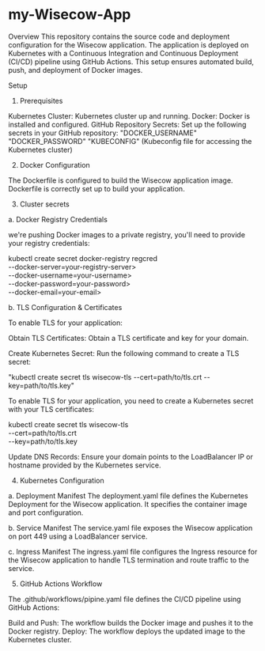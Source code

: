 # my-Wisecow-App

Overview
This repository contains the source code and deployment configuration for the Wisecow application. The application is deployed on Kubernetes with a Continuous Integration and Continuous Deployment (CI/CD) pipeline using GitHub Actions. This setup ensures automated build, push, and deployment of Docker images.

Setup

1. Prerequisites

Kubernetes Cluster: Kubernetes cluster up and running.
Docker: Docker is installed and configured.
GitHub Repository Secrets: Set up the following secrets in your GitHub repository:
"DOCKER_USERNAME"
"DOCKER_PASSWORD"
"KUBECONFIG" (Kubeconfig file for accessing the Kubernetes cluster)

2. Docker Configuration

The Dockerfile is configured to build the Wisecow application image.  Dockerfile is correctly set up to build your application.

3. Cluster secrets 

a. Docker Registry Credentials

we're pushing Docker images to a private registry, you'll need to provide your registry credentials:

kubectl create secret docker-registry regcred\
  --docker-server=your-registry-server>\
  --docker-username=your-username>\
  --docker-password=your-password>\
  --docker-email=your-email>

b.  TLS Configuration & Certificates


To enable TLS for your application:

Obtain TLS Certificates: Obtain a TLS certificate and key for your domain.

Create Kubernetes Secret: Run the following command to create a TLS secret:

"kubectl create secret tls wisecow-tls --cert=path/to/tls.crt --key=path/to/tls.key"

To enable TLS for your application, you need to create a Kubernetes secret with your TLS certificates:

kubectl create secret tls wisecow-tls \
  --cert=path/to/tls.crt \
  --key=path/to/tls.key

Update DNS Records: Ensure your domain points to the LoadBalancer IP or hostname provided by the Kubernetes service.

4. Kubernetes Configuration

a. Deployment Manifest
The deployment.yaml file defines the Kubernetes Deployment for the Wisecow application. It specifies the container image and port configuration.

b. Service Manifest
The service.yaml file exposes the Wisecow application on port 449 using a LoadBalancer service.

c. Ingress Manifest
The ingress.yaml file configures the Ingress resource for the Wisecow application to handle TLS termination and route traffic to the service.

5. GitHub Actions Workflow

The .github/workflows/pipine.yaml file defines the CI/CD pipeline using GitHub Actions:

Build and Push: The workflow builds the Docker image and pushes it to the Docker registry.
Deploy: The workflow deploys the updated image to the Kubernetes cluster.

